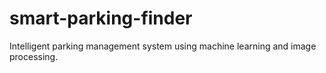 # smart-parking-finder
Intelligent parking management system using machine learning and image processing.
